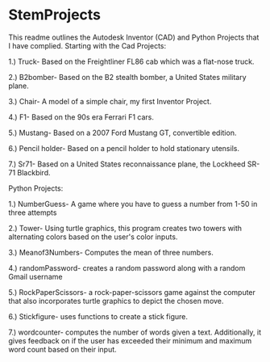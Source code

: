 # StemProjects
This readme outlines the Autodesk Inventor (CAD) and Python Projects that I have complied. Starting with the Cad Projects:

1.) Truck- Based on the Freightliner FL86 cab which was a flat-nose truck.  

2.) B2bomber- Based on the B2 stealth bomber, a United States military plane.

3.) Chair- A model of a simple chair, my first Inventor Project.

4.) F1- Based on the 90s era Ferrari F1 cars. 

5.) Mustang- Based on a 2007 Ford Mustang GT, convertible edition. 

6.) Pencil holder- Based on a pencil holder to hold stationary utensils. 

7.) Sr71- Based on a United States reconnaissance plane, the Lockheed SR-71 Blackbird.

Python Projects: 

1.) NumberGuess- A game where you have to guess a number from 1-50 in three attempts 

2.) Tower- Using turtle graphics, this program creates two towers with alternating colors based on the user's color inputs.

3.) Meanof3Numbers- Computes the mean of three numbers. 

4.) randomPassword- creates a random password along with a random Gmail username

5.) RockPaperScissors- a rock-paper-scissors game against the computer that also incorporates turtle graphics to depict the chosen move.

6.) Stickfigure- uses functions to create a stick figure. 

7.) wordcounter- computes the number of words given a text. Additionally, it gives feedback on if the user has exceeded their minimum and
maximum word count based on their input.

